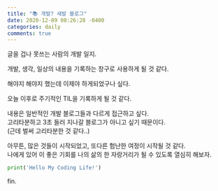 ```yaml
---
title: "📚 개발? 새발 블로그"
date: 2020-12-09 08:26:28 -0400
categories: daily
comments: true
---
```

글을 겁나 못쓰는 사람의 개발 일지.

개발, 생각, 일상의 내용을 기록하는 창구로 사용하게 될 것 같다.

해야지 해야지 했는데 이제야 하게되었구나 싶다.

오늘 이후로 주기적인 TIL을 기록하게 될 것 같다.

내용은 일반적인 개발 블로그들과 다르게 접근하고 싶다.  
고리타분하고 3초 들러 지나갈 블로그가 아니고 싶기 때문이다.  
(근데 벌써 고리타분한 것 같다..)

아무튼, 많은 것들이 시작되었고, 또다른 험난한 여정이 시작될 것 같다.  
나에게 있어 이 좋은 기회를 나의 삶의 한 자랑거리가 될 수 있도록 열심히 해보자.  

```python
print('Hello My Coding Life!')
```

fin.